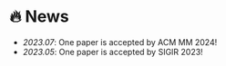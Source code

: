 # 🔥 News

- *2023.07*: One paper is accepted by ACM MM 2024!
- *2023.05*: One paper is accepted by SIGIR 2023!

  

